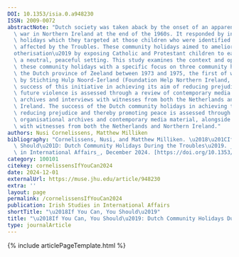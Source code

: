 ```yaml
---
DOI: 10.1353/isia.0.a948230
ISSN: 2009-0072
abstractNote: "Dutch society was taken aback by the onset of an apparently religious\
  \ war in Northern Ireland at the end of the 1960s. It responded by initiating community\
  \ holidays which they targeted at those children who were identified as being most\
  \ affected by the Troubles. These community holidays aimed to ameliorate \u2018\
  otherisation\u2019 by exposing Catholic and Protestant children to each other in\
  \ a neutral, peaceful setting. This study examines the context and operation of\
  \ these community holidays with a specific focus on three community holidays in\
  \ the Dutch province of Zeeland between 1973 and 1975, the first of which was organised\
  \ by Stichting Hulp Noord-Ierland (Foundation Help Northern Ireland, HUNI). The\
  \ success of this initiative in achieving its aim of reducing prejudice and thereby\
  \ future violence is assessed through a review of contemporary media material, organisational\
  \ archives and interviews with witnesses from both the Netherlands and Northern\
  \ Ireland. The success of the Dutch community holidays in achieving their aim of\
  \ reducing prejudice and thereby promoting peace is assessed through a review of\
  \ organisational archives and contemporary media material, alongside interviews\
  \ with witnesses from both the Netherlands and Northern Ireland."
authors: Nusi Cornelissens, Matthew Milliken
bibliography: "Cornelissens, Nusi, and Matthew Milliken. \u2018\u201CIf You Can, You\
  \ Should\u201D: Dutch Community Holidays During the Troubles\u2019. _Irish Studies\
  \ in International Affairs_, December 2024. [https://doi.org/10.1353/isia.0.a948230](https://doi.org/10.1353/isia.0.a948230)."
category: 100101
citekey: cornelissensIfYouCan2024
date: 2024-12-01
externalUrl: https://muse.jhu.edu/article/948230
extra: ''
layout: page
permalink: /cornelissensIfYouCan2024
publication: Irish Studies in International Affairs
shortTitle: "\u2018If You Can, You Should\u2019"
title: "\u2018If You Can, You Should\u2019: Dutch Community Holidays During the Troubles"
type: journalArticle
---
```

{% include articlePageTemplate.html %}